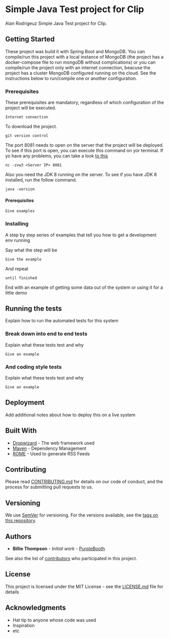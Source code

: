 # Simple Java Test project for Clip

Alan Rodrigeuz Simple Java Test project for Clip.

## Getting Started

These project was build it with Spring Boot and MongoDB. You can compile/run this project with a local instance of MongoDB (the project has a docker-compose file to run mongoDB without complications) or you can compile/run the project only with an internet connection, beacuse the project has a cluster MongoDB configured running on the cloud. See the instructions below to run/compile one or another configuration.

### Prerequisites

These prerequisites are mandatory, regardless of which configuration of the project will be executed.

```
Internet connection
```
To download the project.
```
git version control
```
The port 8081 needs to open on the server that the project will be deployed. To see if this port is open, you can execute this command on yor terminal. If yo have any problems, you can take a look [to this](https://www.2daygeek.com/how-to-check-whether-a-port-is-open-on-the-remote-linux-system-server/)
```
nc -zvw3 <Server IP> 8081
```
Also you need the JDK 8 running on the server. To see if you have JDK 8 installed, run the follow command.
```
java -version
```

#### Prerequisites

```
Give examples
```

### Installing

A step by step series of examples that tell you how to get a development env running

Say what the step will be

```
Give the example
```

And repeat

```
until finished
```

End with an example of getting some data out of the system or using it for a little demo

## Running the tests

Explain how to run the automated tests for this system

### Break down into end to end tests

Explain what these tests test and why

```
Give an example
```

### And coding style tests

Explain what these tests test and why

```
Give an example
```

## Deployment

Add additional notes about how to deploy this on a live system

## Built With

* [Dropwizard](http://www.dropwizard.io/1.0.2/docs/) - The web framework used
* [Maven](https://maven.apache.org/) - Dependency Management
* [ROME](https://rometools.github.io/rome/) - Used to generate RSS Feeds

## Contributing

Please read [CONTRIBUTING.md](https://gist.github.com/PurpleBooth/b24679402957c63ec426) for details on our code of conduct, and the process for submitting pull requests to us.

## Versioning

We use [SemVer](http://semver.org/) for versioning. For the versions available, see the [tags on this repository](https://github.com/your/project/tags). 

## Authors

* **Billie Thompson** - *Initial work* - [PurpleBooth](https://github.com/PurpleBooth)

See also the list of [contributors](https://github.com/your/project/contributors) who participated in this project.

## License

This project is licensed under the MIT License - see the [LICENSE.md](LICENSE.md) file for details

## Acknowledgments

* Hat tip to anyone whose code was used
* Inspiration
* etc

